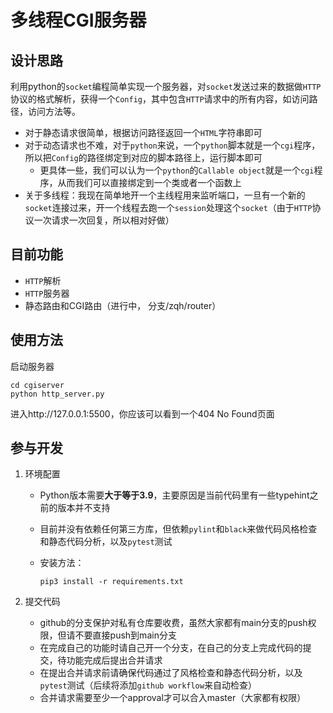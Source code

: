 # 多线程CGI服务器



## 设计思路

利用python的`socket`编程简单实现一个服务器，对`socket`发送过来的数据做`HTTP`协议的格式解析，获得一个`Config`，其中包含`HTTP`请求中的所有内容，如访问路径，访问方法等。

* 对于静态请求很简单，根据访问路径返回一个`HTML`字符串即可
* 对于动态请求也不难，对于`python`来说，一个`python`脚本就是一个`cgi`程序，所以把`Config`的路径绑定到对应的脚本路径上，运行脚本即可
  * 更具体一些，我们可以认为一个`python`的`Callable object`就是一个`cgi`程序，从而我们可以直接绑定到一个类或者一个函数上
* 关于多线程：我现在简单地开一个主线程用来监听端口，一旦有一个新的`socket`连接过来，开一个线程去跑一个`session`处理这个`socket`（由于`HTTP`协议一次请求一次回复，所以相对好做）



## 目前功能

* `HTTP`解析
* `HTTP`服务器
* 静态路由和CGI路由（进行中， 分支/zqh/router）

## 使用方法

启动服务器

```shell
cd cgiserver
python http_server.py
```

进入http://127.0.0.1:5500，你应该可以看到一个404 No Found页面

## 参与开发

1. 环境配置
   - Python版本需要**大于等于3.9**，主要原因是当前代码里有一些typehint之前的版本并不支持
   
   - 目前并没有依赖任何第三方库，但依赖`pylint`和`black`来做代码风格检查和静态代码分析，以及`pytest`测试
   
   - 安装方法：
     
      ``` shell
     pip3 install -r requirements.txt
      ```
     
     
   
2. 提交代码
   - github的分支保护对私有仓库要收费，虽然大家都有main分支的push权限，但请不要直接push到main分支
   - 在完成自己的功能时请自己开一个分支，在自己的分支上完成代码的提交，待功能完成后提出合并请求
   - 在提出合并请求前请确保代码通过了风格检查和静态代码分析，以及`pytest`测试（后续将添加`github workflow`来自动检查）
   - 合并请求需要至少一个approval才可以合入master（大家都有权限）